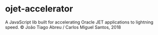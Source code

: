 # ojet-accelerator

A JavaScript lib built for accelerating Oracle JET applications to lightning speed.
© João Tiago Abreu / Carlos Miguel Santos, 2018
